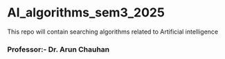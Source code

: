 # AI_algorithms_sem3_2025
This repo will contain searching algorithms related to Artificial intelligence 
### Professor:- Dr. Arun Chauhan
